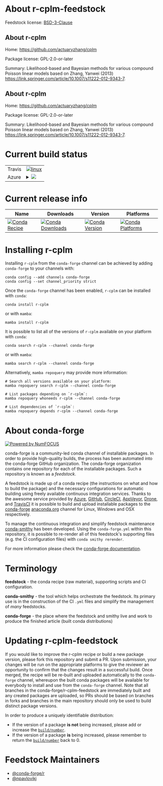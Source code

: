About r-cplm-feedstock
======================

Feedstock license: [BSD-3-Clause](https://github.com/conda-forge/r-cplm-feedstock/blob/main/LICENSE.txt)


About r-cplm
------------

Home: https://github.com/actuaryzhang/cplm

Package license: GPL-2.0-or-later

Summary: Likelihood-based and Bayesian methods for various compound Poisson linear models based on Zhang, Yanwei (2013) <https://link.springer.com/article/10.1007/s11222-012-9343-7>.

About r-cplm
------------

Home: https://github.com/actuaryzhang/cplm

Package license: GPL-2.0-or-later

Summary: Likelihood-based and Bayesian methods for various compound Poisson linear models based on Zhang, Yanwei (2013) <https://link.springer.com/article/10.1007/s11222-012-9343-7>.

Current build status
====================


<table><tr>
    <td>Travis</td>
    <td>
      <a href="https://app.travis-ci.com/conda-forge/r-cplm-feedstock">
        <img alt="linux" src="https://img.shields.io/travis/com/conda-forge/r-cplm-feedstock/main.svg?label=Linux">
      </a>
    </td>
  </tr>
    
  <tr>
    <td>Azure</td>
    <td>
      <details>
        <summary>
          <a href="https://dev.azure.com/conda-forge/feedstock-builds/_build/latest?definitionId=6765&branchName=main">
            <img src="https://dev.azure.com/conda-forge/feedstock-builds/_apis/build/status/r-cplm-feedstock?branchName=main">
          </a>
        </summary>
        <table>
          <thead><tr><th>Variant</th><th>Status</th></tr></thead>
          <tbody><tr>
              <td>linux_64_r_base4.2</td>
              <td>
                <a href="https://dev.azure.com/conda-forge/feedstock-builds/_build/latest?definitionId=6765&branchName=main">
                  <img src="https://dev.azure.com/conda-forge/feedstock-builds/_apis/build/status/r-cplm-feedstock?branchName=main&jobName=linux&configuration=linux%20linux_64_r_base4.2" alt="variant">
                </a>
              </td>
            </tr><tr>
              <td>linux_64_r_base4.3</td>
              <td>
                <a href="https://dev.azure.com/conda-forge/feedstock-builds/_build/latest?definitionId=6765&branchName=main">
                  <img src="https://dev.azure.com/conda-forge/feedstock-builds/_apis/build/status/r-cplm-feedstock?branchName=main&jobName=linux&configuration=linux%20linux_64_r_base4.3" alt="variant">
                </a>
              </td>
            </tr><tr>
              <td>linux_aarch64_r_base4.2</td>
              <td>
                <a href="https://dev.azure.com/conda-forge/feedstock-builds/_build/latest?definitionId=6765&branchName=main">
                  <img src="https://dev.azure.com/conda-forge/feedstock-builds/_apis/build/status/r-cplm-feedstock?branchName=main&jobName=linux&configuration=linux%20linux_aarch64_r_base4.2" alt="variant">
                </a>
              </td>
            </tr><tr>
              <td>linux_aarch64_r_base4.3</td>
              <td>
                <a href="https://dev.azure.com/conda-forge/feedstock-builds/_build/latest?definitionId=6765&branchName=main">
                  <img src="https://dev.azure.com/conda-forge/feedstock-builds/_apis/build/status/r-cplm-feedstock?branchName=main&jobName=linux&configuration=linux%20linux_aarch64_r_base4.3" alt="variant">
                </a>
              </td>
            </tr><tr>
              <td>linux_ppc64le_r_base4.2</td>
              <td>
                <a href="https://dev.azure.com/conda-forge/feedstock-builds/_build/latest?definitionId=6765&branchName=main">
                  <img src="https://dev.azure.com/conda-forge/feedstock-builds/_apis/build/status/r-cplm-feedstock?branchName=main&jobName=linux&configuration=linux%20linux_ppc64le_r_base4.2" alt="variant">
                </a>
              </td>
            </tr><tr>
              <td>linux_ppc64le_r_base4.3</td>
              <td>
                <a href="https://dev.azure.com/conda-forge/feedstock-builds/_build/latest?definitionId=6765&branchName=main">
                  <img src="https://dev.azure.com/conda-forge/feedstock-builds/_apis/build/status/r-cplm-feedstock?branchName=main&jobName=linux&configuration=linux%20linux_ppc64le_r_base4.3" alt="variant">
                </a>
              </td>
            </tr><tr>
              <td>osx_64_r_base4.2</td>
              <td>
                <a href="https://dev.azure.com/conda-forge/feedstock-builds/_build/latest?definitionId=6765&branchName=main">
                  <img src="https://dev.azure.com/conda-forge/feedstock-builds/_apis/build/status/r-cplm-feedstock?branchName=main&jobName=osx&configuration=osx%20osx_64_r_base4.2" alt="variant">
                </a>
              </td>
            </tr><tr>
              <td>osx_64_r_base4.3</td>
              <td>
                <a href="https://dev.azure.com/conda-forge/feedstock-builds/_build/latest?definitionId=6765&branchName=main">
                  <img src="https://dev.azure.com/conda-forge/feedstock-builds/_apis/build/status/r-cplm-feedstock?branchName=main&jobName=osx&configuration=osx%20osx_64_r_base4.3" alt="variant">
                </a>
              </td>
            </tr><tr>
              <td>win_64</td>
              <td>
                <a href="https://dev.azure.com/conda-forge/feedstock-builds/_build/latest?definitionId=6765&branchName=main">
                  <img src="https://dev.azure.com/conda-forge/feedstock-builds/_apis/build/status/r-cplm-feedstock?branchName=main&jobName=win&configuration=win%20win_64_" alt="variant">
                </a>
              </td>
            </tr>
          </tbody>
        </table>
      </details>
    </td>
  </tr>
</table>

Current release info
====================

| Name | Downloads | Version | Platforms |
| --- | --- | --- | --- |
| [![Conda Recipe](https://img.shields.io/badge/recipe-r--cplm-green.svg)](https://anaconda.org/conda-forge/r-cplm) | [![Conda Downloads](https://img.shields.io/conda/dn/conda-forge/r-cplm.svg)](https://anaconda.org/conda-forge/r-cplm) | [![Conda Version](https://img.shields.io/conda/vn/conda-forge/r-cplm.svg)](https://anaconda.org/conda-forge/r-cplm) | [![Conda Platforms](https://img.shields.io/conda/pn/conda-forge/r-cplm.svg)](https://anaconda.org/conda-forge/r-cplm) |

Installing r-cplm
=================

Installing `r-cplm` from the `conda-forge` channel can be achieved by adding `conda-forge` to your channels with:

```
conda config --add channels conda-forge
conda config --set channel_priority strict
```

Once the `conda-forge` channel has been enabled, `r-cplm` can be installed with `conda`:

```
conda install r-cplm
```

or with `mamba`:

```
mamba install r-cplm
```

It is possible to list all of the versions of `r-cplm` available on your platform with `conda`:

```
conda search r-cplm --channel conda-forge
```

or with `mamba`:

```
mamba search r-cplm --channel conda-forge
```

Alternatively, `mamba repoquery` may provide more information:

```
# Search all versions available on your platform:
mamba repoquery search r-cplm --channel conda-forge

# List packages depending on `r-cplm`:
mamba repoquery whoneeds r-cplm --channel conda-forge

# List dependencies of `r-cplm`:
mamba repoquery depends r-cplm --channel conda-forge
```


About conda-forge
=================

[![Powered by
NumFOCUS](https://img.shields.io/badge/powered%20by-NumFOCUS-orange.svg?style=flat&colorA=E1523D&colorB=007D8A)](https://numfocus.org)

conda-forge is a community-led conda channel of installable packages.
In order to provide high-quality builds, the process has been automated into the
conda-forge GitHub organization. The conda-forge organization contains one repository
for each of the installable packages. Such a repository is known as a *feedstock*.

A feedstock is made up of a conda recipe (the instructions on what and how to build
the package) and the necessary configurations for automatic building using freely
available continuous integration services. Thanks to the awesome service provided by
[Azure](https://azure.microsoft.com/en-us/services/devops/), [GitHub](https://github.com/),
[CircleCI](https://circleci.com/), [AppVeyor](https://www.appveyor.com/),
[Drone](https://cloud.drone.io/welcome), and [TravisCI](https://travis-ci.com/)
it is possible to build and upload installable packages to the
[conda-forge](https://anaconda.org/conda-forge) [anaconda.org](https://anaconda.org/)
channel for Linux, Windows and OSX respectively.

To manage the continuous integration and simplify feedstock maintenance
[conda-smithy](https://github.com/conda-forge/conda-smithy) has been developed.
Using the ``conda-forge.yml`` within this repository, it is possible to re-render all of
this feedstock's supporting files (e.g. the CI configuration files) with ``conda smithy rerender``.

For more information please check the [conda-forge documentation](https://conda-forge.org/docs/).

Terminology
===========

**feedstock** - the conda recipe (raw material), supporting scripts and CI configuration.

**conda-smithy** - the tool which helps orchestrate the feedstock.
                   Its primary use is in the construction of the CI ``.yml`` files
                   and simplify the management of *many* feedstocks.

**conda-forge** - the place where the feedstock and smithy live and work to
                  produce the finished article (built conda distributions)


Updating r-cplm-feedstock
=========================

If you would like to improve the r-cplm recipe or build a new
package version, please fork this repository and submit a PR. Upon submission,
your changes will be run on the appropriate platforms to give the reviewer an
opportunity to confirm that the changes result in a successful build. Once
merged, the recipe will be re-built and uploaded automatically to the
`conda-forge` channel, whereupon the built conda packages will be available for
everybody to install and use from the `conda-forge` channel.
Note that all branches in the conda-forge/r-cplm-feedstock are
immediately built and any created packages are uploaded, so PRs should be based
on branches in forks and branches in the main repository should only be used to
build distinct package versions.

In order to produce a uniquely identifiable distribution:
 * If the version of a package **is not** being increased, please add or increase
   the [``build/number``](https://docs.conda.io/projects/conda-build/en/latest/resources/define-metadata.html#build-number-and-string).
 * If the version of a package **is** being increased, please remember to return
   the [``build/number``](https://docs.conda.io/projects/conda-build/en/latest/resources/define-metadata.html#build-number-and-string)
   back to 0.

Feedstock Maintainers
=====================

* [@conda-forge/r](https://github.com/conda-forge/r/)
* [@npavlovikj](https://github.com/npavlovikj/)

